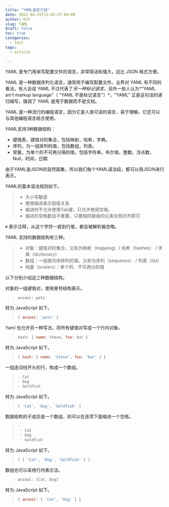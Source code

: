 ```yaml
---
title: "YAML语言介绍"
date: 2022-04-25T13:42:27-05:00
author: KJY
slug: YAML
draft: false
toc: true
categories:
  - test
tags:
  - article

---
```


YAML 是专门用来写配置文件的语言，非常简洁和强大，远比 JSON 格式方便。

YAML 是一种数据序列化语言，通常用于编写配置文件。业界对 YAML 有不同的看法，有人会说 YAML 不过代表了*另一种标记语言*，另外一些人认为*"YAML ain’t markup language"（ "YAML 不是标记语言"）*，"YAML" 正是这句话的递归缩写，强调了 YAML 是用于数据而不是文档。 

YAML 是一种流行的编程语言，因为它是人类可读的语言，易于理解。它还可以与其他编程语言结合使用。

YAML支持3种数据结构：

- 键值表，键值对的集合，包括映射，哈希，字典。
- 序列，为一组排列的值，包括数组，列表。
- 常量，为单个的不可再分隔的值，包括字符串，布尔值，整数，浮点数，Null，时间，日期

由于YAML是JSON的自然超集，所以我们每个YAML语法段，都可以用JSON进行表示。



YAML的基本语法规则如下。

> - 大小写敏感
> - 使用缩进表示层级关系
> - 缩进时不允许使用Tab键，只允许使用空格。
> - 缩进的空格数目不重要，只要相同层级的元素左侧对齐即可

`#` 表示注释，从这个字符一直到行尾，都会被解析器忽略。

YAML 支持的数据结构有三种。

> - 对象：键值对的集合，又称为映射（mapping）/ 哈希（hashes） / 字典（dictionary）
> - 数组：一组按次序排列的值，又称为序列（sequence） / 列表（list）
> - 纯量（scalars）：单个的、不可再分的值

以下分别介绍这三种数据结构。



对象的一组键值对，使用冒号结构表示。

> ```javascript
> animal: pets
> ```

转为 JavaScript 如下。

> ```javascript
> { animal: 'pets' }
> ```

Yaml 也允许另一种写法，将所有键值对写成一个行内对象。

> ```javascript
> hash: { name: Steve, foo: bar } 
> ```

转为 JavaScript 如下。

> ```javascript
> { hash: { name: 'Steve', foo: 'bar' } }
> ```



一组连词线开头的行，构成一个数组。

> ```javascript
> - Cat
> - Dog
> - Goldfish
> ```

转为 JavaScript 如下。

> ```javascript
> [ 'Cat', 'Dog', 'Goldfish' ]
> ```

数据结构的子成员是一个数组，则可以在该项下面缩进一个空格。

> ```javascript
> -
>  - Cat
>  - Dog
>  - Goldfish
> ```

转为 JavaScript 如下。

> ```javascript
> [ [ 'Cat', 'Dog', 'Goldfish' ] ]
> ```

数组也可以采用行内表示法。

> ```javascript
> animal: [Cat, Dog]
> ```

转为 JavaScript 如下。

> ```javascript
> { animal: [ 'Cat', 'Dog' ] }
> ```
